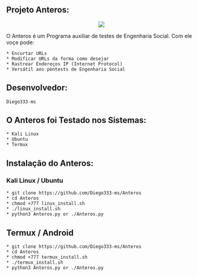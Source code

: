 ## Projeto Anteros:

<p align="center"><img src="https://i.imgur.com/sTtMnbj.png"></p>

O Anteros é um Programa auxiliar de testes de Engenharia Social. Com ele voçe pode:
```
* Encurtar URLs 
* Modificar URLs da forma como desejar
* Rastrear Endereços IP (Internet Protocol)
* Versátil aos pentests de Engenharia Social
```
## Desenvolvedor:

```
Diego333-ms
```

## O Anteros foi Testado nos Sistemas:

```
* Kali Linux
* Ubuntu
* Termux
```

## Instalação do Anteros:

### Kali Linux / Ubuntu 

```
* git clone https://github.com/Diego333-ms/Anteros
* cd Anteros
* chmod +777 linux_install.sh
* ./linux_install.sh
* python3 Anteros.py or ./Anteros.py
```

## Termux / Android

```
* git clone https://github.com/Diego333-ms/Anteros
* cd Anteros
* chmod +777 termux_install.sh
* ./termux_install.sh
* python3 Anteros.py or ./Anteros.py
```
